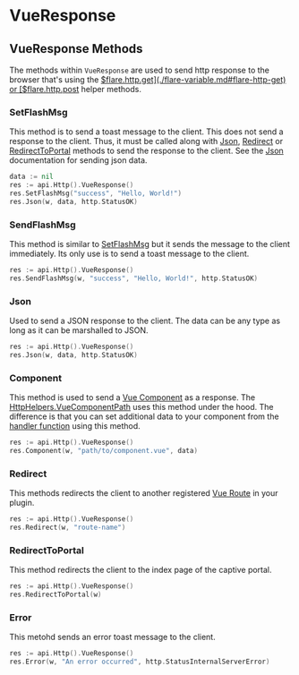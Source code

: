 # VueResponse

## VueResponse Methods

The methods within `VueResponse` are used to send http response to the browser that's using the [$flare.http.get](./flare-variable.md#flare-http-get) or [$flare.http.post](./flare-variable.md#flare-http-post) helper methods.

### SetFlashMsg

This method is to send a toast message to the client. This does not send a response to the client.
Thus, it must be called along with [Json](#json), [Redirect](#redirect) or
[RedirectToPortal](#redirecttoportal) methods to send the response to the client.
See the [Json](#json) documentation for sending json data.

```go
data := nil
res := api.Http().VueResponse()
res.SetFlashMsg("success", "Hello, World!")
res.Json(w, data, http.StatusOK)
```

### SendFlashMsg

This method is similar to [SetFlashMsg](#setflashmsg) but it sends the message to the client immediately. Its only use is to send a toast message to the client.

```go
res := api.Http().VueResponse()
res.SendFlashMsg(w, "success", "Hello, World!", http.StatusOK)
```

### Json

Used to send a JSON response to the client. The data can be any type as long as it can be marshalled to JSON.

```go
res := api.Http().VueResponse()
res.Json(w, data, http.StatusOK)
```

### Component

This method is used to send a [Vue Component](../guides/vue-components.md) as a response. The [HttpHelpers.VueComponentPath](./http-helpers.md#vuecomponentpath) uses this method under the hood.
The difference is that you can set additional data to your component from the [handler function](../guides/routes-and-links.md#handlerfunc) using this method.

```go
res := api.Http().VueResponse()
res.Component(w, "path/to/component.vue", data)
```

### Redirect

This methods redirects the client to another registered [Vue Route](../guides/routes-and-links.md) in your plugin.

```go
res := api.Http().VueResponse()
res.Redirect(w, "route-name")
```

### RedirectToPortal

This method redirects the client to the index page of the captive portal.

```go
res := api.Http().VueResponse()
res.RedirectToPortal(w)
```

### Error

This metohd sends an error toast message to the client.

```go
res := api.Http().VueResponse()
res.Error(w, "An error occurred", http.StatusInternalServerError)
```
